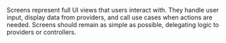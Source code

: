 Screens represent full UI views that users interact with. They handle user input, display data from providers, and call use cases when actions are needed. Screens should remain as simple as possible, delegating logic to providers or controllers.